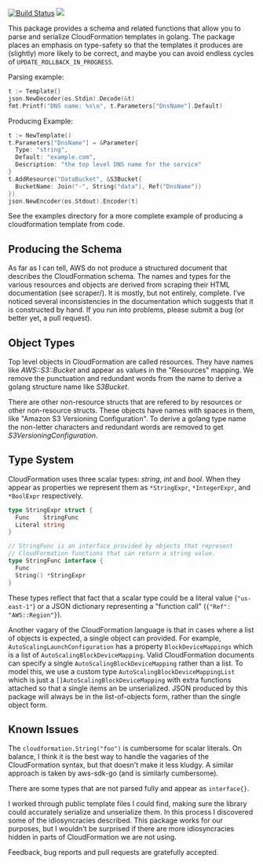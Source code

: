 [![Build Status](https://travis-ci.org/crewjam/go-cloudformation.svg?branch=master)](https://travis-ci.org/crewjam/go-cloudformation) [![](https://godoc.org/github.com/infralight/go-cloudformation?status.png)](https://godoc.org/github.com/infralight/go-cloudformation)

This package provides a schema and related functions that allow you to parse and serialize CloudFormation templates in golang. The package places an emphasis on type-safety so that the templates it produces are (slightly) more likely to be correct, and maybe you can avoid endless cycles of `UPDATE_ROLLBACK_IN_PROGRESS`.

Parsing example:

```go
t := Template{}
json.NewDecoder(os.Stdin).Decode(&t)
fmt.Printf("DNS name: %s\n", t.Parameters["DnsName"].Default) 
```

Producing Example:

```go
t := NewTemplate()
t.Parameters["DnsName"] = &Parameter{
  Type: "string",
  Default: "example.com",
  Description: "the top level DNS name for the service"
}
t.AddResource("DataBucket", &S3Bucket{
  BucketName: Join("-", String("data"), Ref("DnsName"))
})
json.NewEncoder(os.Stdout).Encoder(t)
```

See the examples directory for a more complete example of producing a
cloudformation template from code.

## Producing the Schema

As far as I can tell, AWS do not produce a structured document that
describes the CloudFormation schema. The names and types for the
various resources and objects are derived from scraping their HTML
documentation (see scraper/). It is mostly, but not entirely,
complete. I've noticed several inconsistencies in the documentation
which suggests that it is constructed by hand. If you run into
problems, please submit a bug (or better yet, a pull request).

## Object Types

Top level objects in CloudFormation are called resources. They have
names like *AWS::S3::Bucket* and appear as values in the "Resources"
mapping. We remove the punctuation and redundant words from the name
to derive a golang structure name like *S3Bucket*.

There are other non-resource structs that are refered to by resources or other non-resource structs. These objects have names with
spaces in them, like "Amazon S3 Versioning Configuration". To derive a golang
type name the non-letter characters and redundant words are removed to get
*S3VersioningConfiguration*.

## Type System

CloudFormation uses three scalar types: *string*, *int* and *bool*. When
they appear as properties we represent them as `*StringExpr`, `*IntegerExpr`,
and `*BoolExpr` respectively. 

```go
type StringExpr struct {
  Func    StringFunc
  Literal string
}

// StringFunc is an interface provided by objects that represent 
// CloudFormation functions that can return a string value.
type StringFunc interface {
  Func
  String() *StringExpr
}
```

These types reflect that fact that a scalar type could be a literal value (`"us-east-1"`) or a JSON dictionary representing a "function call" (`{"Ref": "AWS::Region"}`).

Another vagary of the CloudFormation language is that in cases where
a list of objects is expected, a single object can provided. For example, 
`AutoScalingLaunchConfiguration` has a property `BlockDeviceMappings` which is a list of `AutoScalingBlockDeviceMapping`. Valid CloudFormation documents can specify a single `AutoScalingBlockDeviceMapping` rather than a list. To model this, we use a custom type `AutoScalingBlockDeviceMappingList` which is just a `[]AutoScalingBlockDeviceMapping` with extra functions attached so that a single items an be unserialized. JSON produced by this package will always be in the list-of-objects form, rather than the single object form.

## Known Issues

The `cloudformation.String("foo")` is cumbersome for scalar literals. On balance, I think it is the best way to handle the vagaries of the CloudFormation syntax, but that doesn't make it less kludgy. A similar approach is taken by aws-sdk-go (and is similarly cumbersome).

There are some types that are not parsed fully and appear as `interface{}`.

I worked through public template files I could find, making sure the 
library could accurately serialize and unserialize them. In this process
I discovered some of the idiosyncracies described. This package works for our purposes, but I wouldn't be surprised if there are more idiosyncracies hidden in parts of CloudFormation we are not using. 

Feedback, bug reports and pull requests are gratefully accepted.
